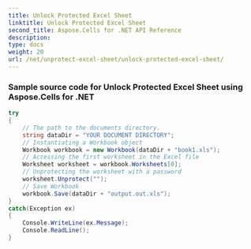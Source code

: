 ```yaml
---
title: Unlock Protected Excel Sheet
linktitle: Unlock Protected Excel Sheet
second_title: Aspose.Cells for .NET API Reference
description: 
type: docs
weight: 20
url: /net/unprotect-excel-sheet/unlock-protected-excel-sheet/
---
```

### Sample source code for Unlock Protected Excel Sheet using Aspose.Cells for .NET 
```csharp
try
{
    // The path to the documents directory.
    string dataDir = "YOUR DOCUMENT DIRECTORY";
    // Instantiating a Workbook object
    Workbook workbook = new Workbook(dataDir + "book1.xls");
    // Accessing the first worksheet in the Excel file
    Worksheet worksheet = workbook.Worksheets[0];
    // Unprotecting the worksheet with a password
    worksheet.Unprotect("");
    // Save Workbook
    workbook.Save(dataDir + "output.out.xls");
}
catch(Exception ex)
{
    Console.WriteLine(ex.Message);
    Console.ReadLine();
}
```
